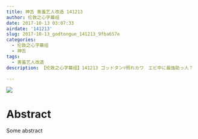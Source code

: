 ```yaml
---
title: 神舌 害羞艺人改造 141213
author: 伦敦之心字幕组
date: 2017-10-13 03:07:33
airdate: '141213'
slug: 2017-10-13_godtongue_141213_9fba657e
categories:
  - 伦敦之心字幕组
  - 神舌
tags:
  - 害羞艺人改造
description: 【伦敦之心字幕组】141213 ゴッドタン▽照れカワ　エビ中に最強助っ人？

---
```

![](/img/gakki.jpg)
# Abstract
Some abstract

